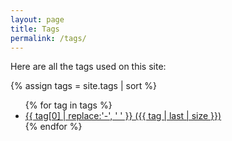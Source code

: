 ```yaml
---
layout: page
title: Tags
permalink: /tags/
---
```


Here are all the tags used on this site:

{% assign tags = site.tags | sort %}
<ul>
{% for tag in tags %}
 <li>
    <a href="/tag/{{ tag | first | slugify }}/"
        style="font-size: {{ tag | last | size  |  times: 4 | plus: 80  }}%">
            {{ tag[0] | replace:'-', ' ' }} ({{ tag | last | size }})
    </a>
</li>
{% endfor %}
</ul>
